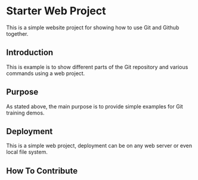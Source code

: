 # Starter Web Project

This is a simple website project for
showing how to use Git and Github together.

## Introduction

This is example is to show different parts
of the Git repository and various commands
using a web project.

## Purpose

As stated above, the main purpose is to
provide simple examples for Git training
demos.
## Deployment

This is a simple web project, deployment
can be on any web server or even local
file system.
## How To Contribute